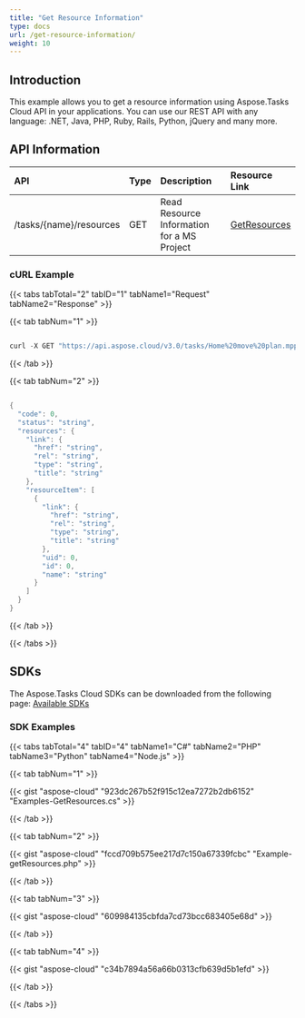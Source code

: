 ```yaml
---
title: "Get Resource Information"
type: docs
url: /get-resource-information/
weight: 10
---
```


## **Introduction**
This example allows you to get a resource information using Aspose.Tasks Cloud API in your applications. You can use our REST API with any language: .NET, Java, PHP, Ruby, Rails, Python, jQuery and many more.
## **API Information**

|**API**|**Type**|**Description**|**Resource Link**|
| :- | :- | :- | :- |
|/tasks/{name}/resources|GET|Read Resource Information for a MS Project|[GetResources](https://apireference.aspose.cloud/tasks/#/TasksResources/GetResources)|
### **cURL Example**
{{< tabs tabTotal="2" tabID="1" tabName1="Request" tabName2="Response" >}}

{{< tab tabNum="1" >}}

```java

curl -X GET "https://api.aspose.cloud/v3.0/tasks/Home%20move%20plan.mpp/resources" -H "accept: application/json"

```

{{< /tab >}}

{{< tab tabNum="2" >}}

```java

{
  "code": 0,
  "status": "string",
  "resources": {
    "link": {
      "href": "string",
      "rel": "string",
      "type": "string",
      "title": "string"
    },
    "resourceItem": [
      {
        "link": {
          "href": "string",
          "rel": "string",
          "type": "string",
          "title": "string"
        },
        "uid": 0,
        "id": 0,
        "name": "string"
      }
    ]
  }
}

```

{{< /tab >}}

{{< /tabs >}}
## **SDKs**
The Aspose.Tasks Cloud SDKs can be downloaded from the following page: [Available SDKs](/tasks/available-sdks/)
### **SDK Examples**
{{< tabs tabTotal="4" tabID="4" tabName1="C#" tabName2="PHP" tabName3="Python" tabName4="Node.js" >}}

{{< tab tabNum="1" >}}

{{< gist "aspose-cloud" "923dc267b52f915c12ea7272b2db6152" "Examples-GetResources.cs" >}}

{{< /tab >}}


{{< tab tabNum="2" >}}

{{< gist "aspose-cloud" "fccd709b575ee217d7c150a67339fcbc" "Example-getResources.php" >}}

{{< /tab >}}


{{< tab tabNum="3" >}}

{{< gist "aspose-cloud" "609984135cbfda7cd73bcc683405e68d" >}}

{{< /tab >}}

{{< tab tabNum="4" >}}

{{< gist "aspose-cloud" "c34b7894a56a66b0313cfb639d5b1efd" >}}

{{< /tab >}}

{{< /tabs >}}
